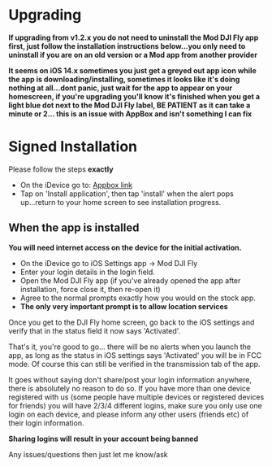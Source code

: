 # Upgrading

**If upgrading from v1.2.x you do not need to uninstall the Mod DJI Fly app first, just follow the installation instructions below...you only need to uninstall if you are on an old version or a Mod app from another provider**

**It seems on iOS 14.x sometimes you just get a greyed out app icon while the app is downloading/installing, sometimes it looks like it's doing nothing at all...dont panic, just wait for the app to appear on your homescreen, if you're upgrading you'll know it's finished when you get a light blue dot next to the Mod DJI Fly label, BE PATIENT as it can take a minute or 2... this is an issue with AppBox and isn't something I can fix**

# Signed Installation
Please follow the steps **exactly**

* On the iDevice go to: [Appbox link](https://tiny.app.link/8jsM39nxqbb)
* Tap on 'Install application', then tap 'install' when the alert pops up...return 	to your home screen to see installation progress.

## When the app is installed

**You will need internet access on the device for the initial activation.**

* On the iDevice go to iOS Settings app -> Mod DJI Fly
* Enter your login details in the login field.
* Open the Mod DJI Fly app (if you've already opened the app after installation, force close it, then re-open it)
* Agree to the normal prompts exactly how you would on the stock app.
* **The only very important prompt is to allow location services**

Once you get to the DJI Fly home screen, go back to the iOS settings and verify that in the status field it now says 'Activated'.

That's it, you're good to go... there will be no alerts when you launch the app, as long as the status in iOS settings says 'Activated' you will be in FCC mode. Of course this can still be verified in the transmission tab of the app.

It goes without saying don't share/post your login information anywhere, there is absolutely no reason to do so.
If you have more than one device registered with us (some people have multiple devices or registered devices for friends) you will have 2/3/4 different logins, make sure you only use one login on each device, and please inform any other users (friends etc) of their login information.

**Sharing logins will result in your account being banned**

Any issues/questions then just let me know/ask

